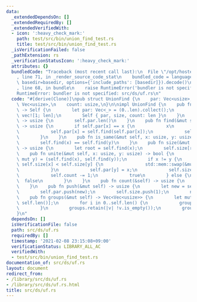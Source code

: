 ```yaml
---
data:
  _extendedDependsOn: []
  _extendedRequiredBy: []
  _extendedVerifiedWith:
  - icon: ':heavy_check_mark:'
    path: test/src/bin/union_find_test.rs
    title: test/src/bin/union_find_test.rs
  _isVerificationFailed: false
  _pathExtension: rs
  _verificationStatusIcon: ':heavy_check_mark:'
  attributes: {}
  bundledCode: "Traceback (most recent call last):\n  File \"/opt/hostedtoolcache/Python/3.9.1/x64/lib/python3.9/site-packages/onlinejudge_verify/documentation/build.py\"\
    , line 71, in _render_source_code_stat\n    bundled_code = language.bundle(stat.path,\
    \ basedir=basedir, options={'include_paths': [basedir]}).decode()\n  File \"/opt/hostedtoolcache/Python/3.9.1/x64/lib/python3.9/site-packages/onlinejudge_verify/languages/user_defined.py\"\
    , line 68, in bundle\n    raise RuntimeError('bundler is not specified: {}'.format(path.as_posix()))\n\
    RuntimeError: bundler is not specified: src/ds/uf.rs\n"
  code: "#[derive(Clone)]\npub struct UnionFind {\n    par: Vec<usize>,\n    size:\
    \ Vec<usize>,\n    count: usize,\n}\n\nimpl UnionFind {\n    pub fn new(len: usize)\
    \ -> Self {\n        let par: Vec<_> = (0..len).collect();\n        let size =\
    \ vec![1; len];\n        Self { par, size, count: len }\n    }\n    pub fn len(&self)\
    \ -> usize {\n        self.par.len()\n    }\n    pub fn find(&mut self, x: usize)\
    \ -> usize {\n        if self.par[x] == x {\n            x\n        } else {\n\
    \            self.par[x] = self.find(self.par[x]);\n            self.par[x]\n\
    \        }\n    }\n    pub fn is_same(&mut self, x: usize, y: usize) -> bool {\n\
    \        self.find(x) == self.find(y)\n    }\n    pub fn size(&mut self, x: usize)\
    \ -> usize {\n        let root = self.find(x);\n        self.size[root]\n    }\n\
    \    pub fn unite(&mut self, x: usize, y: usize) -> bool {\n        let (mut x,\
    \ mut y) = (self.find(x), self.find(y));\n        if x != y {\n            if\
    \ self.size[x] < self.size[y] {\n                std::mem::swap(&mut x, &mut y);\n\
    \            }\n            self.par[y] = x;\n            self.size[x] += self.size[y];\n\
    \            self.count -= 1;\n            true\n        } else {\n          \
    \  false\n        }\n    }\n    pub fn count(&self) -> usize {\n        self.count\n\
    \    }\n    pub fn push(&mut self) -> usize {\n        let new = self.len();\n\
    \        self.par.push(new);\n        self.size.push(1);\n        new\n    }\n\
    \    pub fn groups(&mut self) -> Vec<Vec<usize>> {\n        let mut groups = vec![Vec::new();\
    \ self.len()];\n        for i in 0..self.len() {\n            groups[self.find(i)].push(i);\n\
    \        }\n        groups.retain(|v| !v.is_empty());\n        groups\n    }\n\
    }\n"
  dependsOn: []
  isVerificationFile: false
  path: src/ds/uf.rs
  requiredBy: []
  timestamp: '2021-02-08 23:15:08+09:00'
  verificationStatus: LIBRARY_ALL_AC
  verifiedWith:
  - test/src/bin/union_find_test.rs
documentation_of: src/ds/uf.rs
layout: document
redirect_from:
- /library/src/ds/uf.rs
- /library/src/ds/uf.rs.html
title: src/ds/uf.rs
---
```

